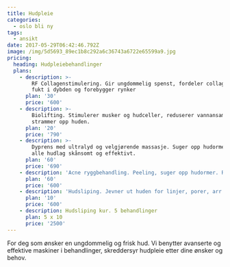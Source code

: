 ```yaml
---
title: Hudpleie
categories:
  - oslo bli ny
tags:
  - ansikt
date: 2017-05-29T06:42:46.792Z
image: /img/5d5693_89ec1b8c292a6c36743a6722e65599a9.jpg
pricing:
  heading: Hudpleiebehandlinger
  plans:
    - description: >-
        RF Collagenstimulering. Gir ungdommelig spenst, fordeler collagenet, gir
        fukt i dybden og forebygger rynker
      plan: '30'
      price: '600'
    - description: >-
        Biolifting. Stimulerer musker og hudceller, reduserer vannansamlinger og
        strammer opp huden.
      plan: '20'
      price: '790'
    - description: >-
        Dyprens med ultralyd og velgjørende massasje. Suger opp hudormer fra
        alle hudlag skånsomt og effektivt.
      plan: '60'
      price: '690'
    - description: 'Acne ryggbehandling. Peeling, suger opp hudormer. Rensende leire.'
      plan: '60'
      price: '600'
    - description: 'Hudsliping. Jevner ut huden for linjer, porer, arr og pigmenteringer.'
      plan: '10'
      price: '600'
    - description: Hudsliping kur. 5 behandlinger
      plan: 5 x 10
      price: '2500'
---
```

For deg som ønsker en ungdommelig og frisk hud. Vi benytter avanserte og effektive maskiner i behandlinger, skreddersyr hudpleie etter dine ønsker og behov.




